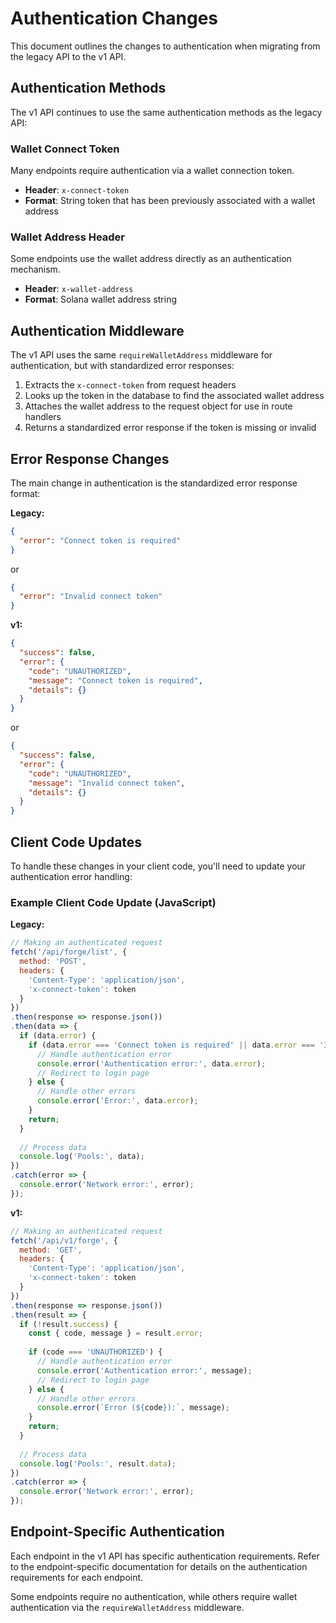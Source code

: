 # Authentication Changes

This document outlines the changes to authentication when migrating from the legacy API to the v1 API.

## Authentication Methods

The v1 API continues to use the same authentication methods as the legacy API:

### Wallet Connect Token

Many endpoints require authentication via a wallet connection token.

- **Header**: `x-connect-token`
- **Format**: String token that has been previously associated with a wallet address

### Wallet Address Header

Some endpoints use the wallet address directly as an authentication mechanism.

- **Header**: `x-wallet-address`
- **Format**: Solana wallet address string

## Authentication Middleware

The v1 API uses the same `requireWalletAddress` middleware for authentication, but with standardized error responses:

1. Extracts the `x-connect-token` from request headers
2. Looks up the token in the database to find the associated wallet address
3. Attaches the wallet address to the request object for use in route handlers
4. Returns a standardized error response if the token is missing or invalid

## Error Response Changes

The main change in authentication is the standardized error response format:

**Legacy:**
```json
{
  "error": "Connect token is required"
}
```

or

```json
{
  "error": "Invalid connect token"
}
```

**v1:**
```json
{
  "success": false,
  "error": {
    "code": "UNAUTHORIZED",
    "message": "Connect token is required",
    "details": {}
  }
}
```

or

```json
{
  "success": false,
  "error": {
    "code": "UNAUTHORIZED",
    "message": "Invalid connect token",
    "details": {}
  }
}
```

## Client Code Updates

To handle these changes in your client code, you'll need to update your authentication error handling:

### Example Client Code Update (JavaScript)

**Legacy:**
```javascript
// Making an authenticated request
fetch('/api/forge/list', {
  method: 'POST',
  headers: {
    'Content-Type': 'application/json',
    'x-connect-token': token
  }
})
.then(response => response.json())
.then(data => {
  if (data.error) {
    if (data.error === 'Connect token is required' || data.error === 'Invalid connect token') {
      // Handle authentication error
      console.error('Authentication error:', data.error);
      // Redirect to login page
    } else {
      // Handle other errors
      console.error('Error:', data.error);
    }
    return;
  }
  
  // Process data
  console.log('Pools:', data);
})
.catch(error => {
  console.error('Network error:', error);
});
```

**v1:**
```javascript
// Making an authenticated request
fetch('/api/v1/forge', {
  method: 'GET',
  headers: {
    'Content-Type': 'application/json',
    'x-connect-token': token
  }
})
.then(response => response.json())
.then(result => {
  if (!result.success) {
    const { code, message } = result.error;
    
    if (code === 'UNAUTHORIZED') {
      // Handle authentication error
      console.error('Authentication error:', message);
      // Redirect to login page
    } else {
      // Handle other errors
      console.error(`Error (${code}):`, message);
    }
    return;
  }
  
  // Process data
  console.log('Pools:', result.data);
})
.catch(error => {
  console.error('Network error:', error);
});
```

## Endpoint-Specific Authentication

Each endpoint in the v1 API has specific authentication requirements. Refer to the endpoint-specific documentation for details on the authentication requirements for each endpoint.

Some endpoints require no authentication, while others require wallet authentication via the `requireWalletAddress` middleware.
